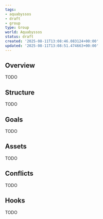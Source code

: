 ```yaml
---
tags:
- aquabyssos
- draft
- group
type: Group
world: Aquabyssos
status: draft
created: '2025-08-11T13:08:46.083124+00:00'
updated: '2025-08-11T13:08:51.474663+00:00'
---
```



## Overview

TODO
## Structure

TODO
## Goals

TODO
## Assets

TODO
## Conflicts

TODO
## Hooks

TODO
